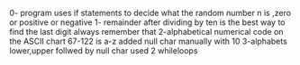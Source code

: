 0- program uses if statements to decide what the random number n is ,zero or positive or negative
1- remainder after dividing by ten is the best way to find the last digit always remember that
2-alphabetical numerical code on the ASCII chart 67-122 is a-z added null char manually with 10
3-alphabets lower,upper follwed by null char used 2 whileloops
